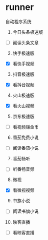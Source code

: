 # runner
自动程序系统

1. 今日头条极速版

- [ ] 阅读头条文章

2. 快手极速版

- [x] 看快手视频

3. 抖音极速版

- [x] 看抖音视频

4. 火山极速版

- [x] 看火山视频

5. 京东极速版

- [ ] 看视频赚金币

6. 番茄免费小说

- [ ] 阅读番茄小说

7. 番茄畅听

- [ ] 听番畅音频

8. 微视

- [x] 看微视视频

9. 书旗小说

- [ ] 阅读书旗小说

10. 映客直播

- [ ] 看映客直播




